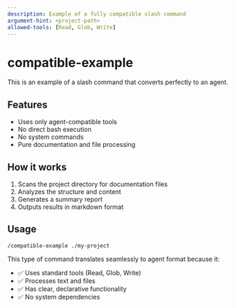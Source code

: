 ```yaml
---
description: Example of a fully compatible slash command
argument-hint: <project-path>
allowed-tools: [Read, Glob, Write]
---
```


# compatible-example

This is an example of a slash command that converts perfectly to an agent.

## Features
- Uses only agent-compatible tools
- No direct bash execution
- No system commands
- Pure documentation and file processing

## How it works
1. Scans the project directory for documentation files
2. Analyzes the structure and content
3. Generates a summary report
4. Outputs results in markdown format

## Usage
```
/compatible-example ./my-project
```

This type of command translates seamlessly to agent format because it:
- ✅ Uses standard tools (Read, Glob, Write)
- ✅ Processes text and files
- ✅ Has clear, declarative functionality
- ✅ No system dependencies